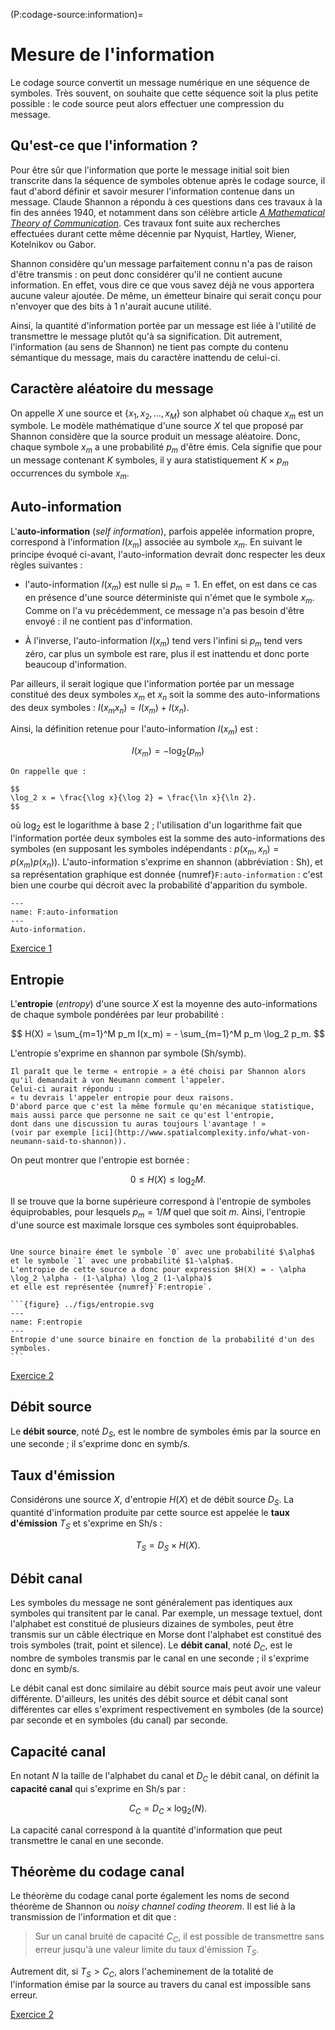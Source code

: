 (P:codage-source:information)=
# Mesure de l'information


Le codage source convertit un message numérique en une séquence de symboles.
Très souvent, on souhaite que cette séquence soit la plus petite possible : le code source peut alors effectuer une compression du message.


## Qu'est-ce que l'information ?

Pour être sûr que l'information que porte le message initial soit bien transcrite dans la séquence de symboles obtenue après le codage source,
il faut d'abord définir et savoir mesurer l'information contenue dans un message.
Claude Shannon a répondu à ces questions dans ces travaux à la fin des années 1940,
et notamment dans son célèbre article [_A Mathematical Theory of Communication_](http://people.math.harvard.edu/~ctm/home/text/others/shannon/entropy/entropy.pdf).
Ces travaux font suite aux recherches effectuées durant cette même décennie par Nyquist, Hartley, Wiener, Kotelnikov ou Gabor.

Shannon considère qu'un message parfaitement connu n'a pas de raison d'être transmis :
on peut donc considérer qu'il ne contient aucune information.
En effet, vous dire ce que vous savez déjà ne vous apportera aucune valeur ajoutée.
De même, un émetteur binaire qui serait conçu pour n'envoyer que des bits à 1 n'aurait aucune utilité.

Ainsi, la quantité d'information portée par un message est liée à l'utilité de transmettre le message plutôt qu'à sa signification.
Dit autrement, l'information (au sens de Shannon) ne tient pas compte du contenu sémantique du message,
mais du caractère inattendu de celui-ci.


## Caractère aléatoire du message

<!-- attention notation : remplacer x qui est le signal émis ! Par m ou s ? -->
<!-- attention notation : remplacer K par N ? -->

On appelle $X$ une source et $\{x_1, x_2,\dots,x_M\}$ son alphabet où chaque $x_m$ est un symbole.
Le modèle mathématique d'une source $X$ tel que proposé par Shannon considère que la source produit un message aléatoire.
Donc, chaque symbole $x_m$ a une probabilité $p_m$ d'être émis.
Cela signifie que pour un message contenant $K$ symboles, il y aura statistiquement $K \times p_m$ occurrences du symbole $x_m$.


## Auto-information

L'**auto-information** (_self information_), parfois appelée information propre,
correspond à l'information $I(x_m)$ associée au symbole $x_m$.
En suivant le principe évoqué ci-avant, l'auto-information devrait donc respecter les deux règles suivantes :

* l'auto-information $I(x_m)$ est nulle si $p_m=1$.
  En effet, on est dans ce cas en présence d'une source déterministe qui n'émet que le symbole $x_m$.
  Comme on l'a vu précédemment, ce message n'a pas besoin d'être envoyé : il ne contient pas d'information.
  
* À l'inverse, l'auto-information $I(x_m)$ tend vers l'infini si $p_m$ tend vers zéro,
  car plus un symbole est rare, plus il est inattendu et donc porte beaucoup d'information.
  
Par ailleurs, il serait logique que l'information portée par un message constitué des deux symboles $x_m$ et $x_n$
soit la somme des auto-informations des deux symboles : $I(x_mx_n) = I(x_m) + I(x_n)$.

Ainsi, la définition retenue pour l'auto-information $I(x_m)$ est :

$$
I(x_m) = - \log_2(p_m)
$$

```{margin}
On rappelle que :

$$
\log_2 x = \frac{\log x}{\log 2} = \frac{\ln x}{\ln 2}.
$$
```

où $\log_2$ est le logarithme à base 2 ; l'utilisation d'un logarithme fait que l'information portée deux symboles
est la somme des auto-informations des symboles (en supposant les symboles indépendants : $p(x_m,x_n)=p(x_m)p(x_n)$).
L'auto-information s'exprime en shannon (abbréviation : Sh),
et sa représentation graphique est donnée {numref}`F:auto-information` :
c'est bien une courbe qui décroit avec la probabilité d'apparition du symbole.

```{figure} ../figs/auto-information.svg
---
name: F:auto-information
---
Auto-information.
```


<a class="btn btn-light" href="td.html#exercice-1" role="button">Exercice 1</a>

<!-- Et ainsi :

$$
\log_2 1 = 0 \qquad
\log_2 2 = 1 \qquad
\log_2 8 = 3 \qquad
\log_2 256 = 8.
$$ -->


## Entropie

L'**entropie** (_entropy_) d'une source $X$ est la moyenne des auto-informations de chaque symbole
pondérées par leur probabilité :

$$
H(X) = \sum_{m=1}^M p_m I(x_m) = - \sum_{m=1}^M p_m \log_2 p_m.
$$

L'entropie s'exprime en shannon par symbole (Sh/symb).

```{margin}
Il paraît que le terme « entropie » a été choisi par Shannon alors qu'il demandait à von Neumann comment l'appeler.
Celui-ci aurait répondu :
« tu devrais l'appeler entropie pour deux raisons.
D'abord parce que c'est la même formule qu'en mécanique statistique,
mais aussi parce que personne ne sait ce qu'est l'entropie,
dont dans une discussion tu auras toujours l'avantage ! »
(voir par exemple [ici](http://www.spatialcomplexity.info/what-von-neumann-said-to-shannon)).
```

<!-- Proakis, problème 3-5 -->
On peut montrer que l'entropie est bornée :

$$
0 \leq H(X) \leq \log_2 M.
$$

Il se trouve que la borne supérieure correspond à l'entropie de symboles équiprobables,
pour lesquels $p_m = 1/M$ quel que soit $m$.
Ainsi, l'entropie d'une source est maximale lorsque ces symboles sont équiprobables.

````{div} exemple

Une source binaire émet le symbole `0` avec une probabilité $\alpha$ et le symbole `1` avec une probabilité $1-\alpha$.
L'entropie de cette source a donc pour expression $H(X) = - \alpha \log_2 \alpha - (1-\alpha) \log_2 (1-\alpha)$
et elle est représentée {numref}`F:entropie`.

```{figure} ../figs/entropie.svg
---
name: F:entropie
---
Entropie d'une source binaire en fonction de la probabilité d'un des symboles.
```

````

<a class="btn btn-light" href="td.html#exercice-2" role="button">Exercice 2</a>


## Débit source

Le **débit source**, noté $D_S$, est le nombre de symboles émis par la source en une seconde ;
il s'exprime donc en symb/s.


## Taux d'émission

<!-- pb notation : taux d'émission / durée d'un symbole ? -->

Considérons une source $X$, d'entropie $H(X)$ et de débit source $D_S$.
La quantité d'information produite par cette source est appelée le **taux d'émission** $T_S$ et s'exprime en Sh/s :

$$
T_S = D_S \times H(X).
$$


## Débit canal

Les symboles du message ne sont généralement pas identiques aux symboles qui transitent par le canal.
Par exemple, un message textuel, dont l'alphabet est constitué de plusieurs dizaines de symboles,
peut être transmis sur un câble électrique en Morse dont l'alphabet est constitué des trois symboles (trait, point et silence).
Le **débit canal**, noté $D_C$, est le nombre de symboles transmis par le canal en une seconde ;
il s'exprime donc en symb/s.

Le débit canal est donc similaire au débit source mais peut avoir une valeur différente.
D'ailleurs, les unités des débit source et débit canal sont différentes car elles s'expriment respectivement
en symboles (de la source) par seconde et en symboles (du canal) par seconde.


## Capacité canal

En notant $N$ la taille de l'alphabet du canal et $D_C$ le débit canal,
on définit la **capacité canal** qui s'exprime en Sh/s par :

$$
C_C = D_C \times \log_2(N).
$$

La capacité canal correspond à la quantité d'information que peut transmettre le canal en une seconde.


## Théorème du codage canal

Le théorème du codage canal porte également les noms de second théorème de Shannon ou _noisy channel coding theorem_.
Il est lié à la transmission de l'information et dit que :

> Sur un canal bruité de capacité $C_C$, il est possible de transmettre sans erreur jusqu'à une valeur limite du taux d'émission $T_S$.

Autrement dit, si $T_S > C_C$, alors l'acheminement de la totalité de l'information émise par la source au travers du canal est impossible sans erreur.

<a class="btn btn-light" href="td.html#exercice-2" role="button">Exercice 2</a>
